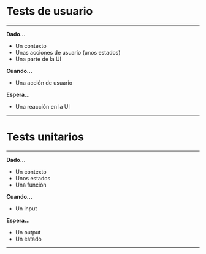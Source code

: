  


# Tests de usuario


----

**Dado...**

 - Un contexto
 - Unas acciones de usuario (unos estados)
 - Una parte de la UI

**Cuando...**

 - Una acción de usuario

**Espera...**

 - Una reacción en la UI

----




 






 










 


# Tests unitarios


----

**Dado...**

 - Un contexto
 - Unos estados
 - Una función

**Cuando...**

 - Un input

**Espera...**

 - Un output
 - Un estado

----




 




















 









 













